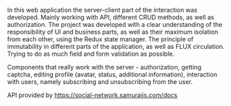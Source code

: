 In this web application the server-client part of the interaction was developed. Mainly working with API, different CRUD methods, as well as authorization. The project was developed with a clear understanding of the responsibility of UI and business parts, as well as their maximum isolation from each other, using the Redux state manager. The principle of immutability in different parts of the application, as well as FLUX circulation. Trying to do as much field and form validation as possible. 

Components that really work with the server - authorization, getting captcha, editing profile (avatar, status, additional information), interaction with users, namely subscribing and unsubscribing from the user.

API provided by https://social-network.samuraijs.com/docs


